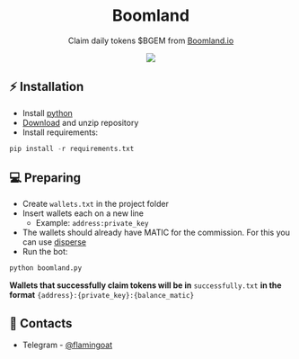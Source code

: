 <h1 align="center">Boomland</h1>

<p align="center">Claim daily tokens $BGEM from <a href="http://boomland.io/daily">Boomland.io</a></p>
<p align="center">
<img src="https://img.shields.io/badge/python-3670A0?style=for-the-badge&logo=python&logoColor=ffdd54">
</p>

## ⚡ Installation
+ Install [python](https://www.google.com/search?client=opera&q=how+install+python)
+ [Download](https://sites.northwestern.edu/researchcomputing/resources/downloading-from-github) and unzip repository
+ Install requirements:
```python
pip install -r requirements.txt
```

## 💻 Preparing
+ Create ```wallets.txt``` in the project folder
+ Insert wallets each on a new line
  + Example: ```address:private_key```
+ The wallets should already have MATIC for the commission. For this you can use <a href="https://disperse.app/">disperse</a>
+ Run the bot:
```python
python boomland.py
```

**Wallets that successfully claim tokens will be in** ```successfully.txt``` **in the format** ```{address}:{private_key}:{balance_matic}```

## 📧 Contacts
+ Telegram - [@flamingoat](https://t.me/flamingoat)

